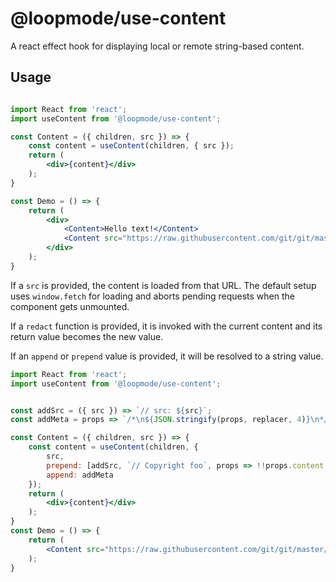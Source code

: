 # @loopmode/use-content

A react effect hook for displaying local or remote string-based content.

## Usage

```jsx

import React from 'react';
import useContent from '@loopmode/use-content';

const Content = ({ children, src }) => {
    const content = useContent(children, { src });
    return (
        <div>{content}</div>
    );
}

const Demo = () => {
    return (
        <div>
            <Content>Hello text!</Content>
            <Content src="https://raw.githubusercontent.com/git/git/master/README.md" />
        </div>
    );
}

```

If a `src` is provided, the content is loaded from that URL.
The default setup uses `window.fetch` for loading and aborts pending requests when the component gets unmounted.

If a `redact` function is provided, it is invoked with the current content and its return value becomes the new value.

If an `append` or `prepend` value is provided, it will be resolved to a string value.

```jsx
import React from 'react';
import useContent from '@loopmode/use-content';


const addSrc = ({ src }) => `// src: ${src}`;
const addMeta = props => `/*\n${JSON.stringify(props, replacer, 4)}\n*/`;

const Content = ({ children, src }) => {
    const content = useContent(children, {
        src,
        prepend: [addSrc, `// Copyright foo`, props => !!props.content && 'Loading...'],
        append: addMeta
    });
    return (
        <div>{content}</div>
    );
}
const Demo = () => {
    return (
        <Content src="https://raw.githubusercontent.com/git/git/master/README.md" />
    );
}

```
